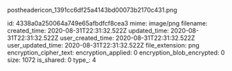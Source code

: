 postheadericon_1391cc6df25a4143bd00073b2170c431.png

id: 4338a0a250064a749e65afbdfcf8cea3
mime: image/png
filename: 
created_time: 2020-08-31T22:31:32.522Z
updated_time: 2020-08-31T22:31:32.522Z
user_created_time: 2020-08-31T22:31:32.522Z
user_updated_time: 2020-08-31T22:31:32.522Z
file_extension: png
encryption_cipher_text: 
encryption_applied: 0
encryption_blob_encrypted: 0
size: 1072
is_shared: 0
type_: 4